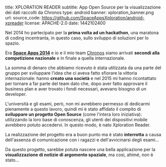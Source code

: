 title: XPLORATION READER
subtitle: App Open Source per la visualizzazione dei dati raccolti da Chronos
type: android
banner: xploration_banner.png
url:
source_code: https://github.com/SpaceAppsXploration/android-xpreader
license: APACHE-2.0
date: 1442102400

Nel 2014 ho partecipato per la **prima volta ad un hackathon**, una maratona 
di coding incentranta, in questo caso, sullo sviluppo di soluzioni per lo spazio.

Era **[Space Apps 2014](https://2014.spaceappschallenge.org/)** e io e 
il mio team [Chronos](https://2014.spaceappschallenge.org/project/chronos/) 
siamo arrivati **secondi alla competizione nazionale** e in finale a quella 
internazionale.

La somma di denaro che abbiamo ricevuto è stata utilizzata da una parte del 
gruppo per sviluppare l'idea che ci aveva fatto sfiorare la vittoria 
internazionale: hanno **creato una società** e nel 2015 mi hanno ricontattato 
per tornare a far parte del team dato che, dopo aver fatto approvare il
business plan e aver trovato i fondi necessari, avevano bisogno di un developer.

L'università e gli esami, però, non mi avrebbero permesso di dedicarmi 
pienamente a questo lavoro, quindi mi è stato affidato il compito di 
**sviluppare un progetto Open Source** (come l'intera loro iniziativa): 
utilizzando la loro base di conoscenza, gli utenti dei dispositivi mobile 
avrebbero potuto accedervi. In questo modo, è nato Xploration Reader.

La realizzazione del progetto era a buon punto ma è stato **interrotta** a 
causa dell'assenza di comunicazione con i ragazzi e dell'avvicinarsi degli esami...

Da questo progetto, sarebbe potuta nascere una bella applicazione per la 
**visualizzazione di notizie di argomento spaziale**, ma così, ahimé, non è stato...
